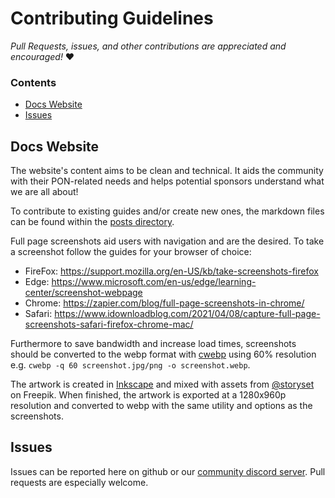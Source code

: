 # Contributing Guidelines

_Pull Requests, issues, and other contributions are appreciated and encouraged!_ ❤️

### Contents

- [Docs Website](#docs-website)
- [Issues](#issues)

## Docs Website

The website's content aims to be clean and technical. It aids the community with their PON-related needs and 
helps potential sponsors understand what we are all about!

To contribute to existing guides and/or create new ones, the markdown files can be found within the 
[posts directory](./docs/guides/posts).

Full page screenshots aid users with navigation and are the desired. To take a screenshot follow the guides for
your browser of choice:

* FireFox:
  https://support.mozilla.org/en-US/kb/take-screenshots-firefox
* Edge:
  https://www.microsoft.com/en-us/edge/learning-center/screenshot-webpage
* Chrome:
  https://zapier.com/blog/full-page-screenshots-in-chrome/
* Safari:
  https://www.idownloadblog.com/2021/04/08/capture-full-page-screenshots-safari-firefox-chrome-mac/

Furthermore to save bandwidth and increase load times, screenshots should be converted to the webp format with
[cwebp](https://developers.google.com/speed/webp/docs/cwebp) using 60% resolution e.g. 
`cwebp -q 60 screenshot.jpg/png -o screenshot.webp`.

The artwork is created in [Inkscape](https://inkscape.org/) and mixed with assets from 
[@storyset](https://www.freepik.com/author/stories) on Freepik. When finished, the artwork is exported at a 1280x960p 
resolution and converted to webp with the same utility and options as the screenshots.

## Issues

Issues can be reported here on github or our [community discord server](https://discord.pon.wiki). Pull requests are 
especially welcome.
